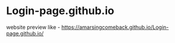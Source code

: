 # Login-page.github.io
website preview like - https://amarsingcomeback.github.io/Login-page.github.io/
